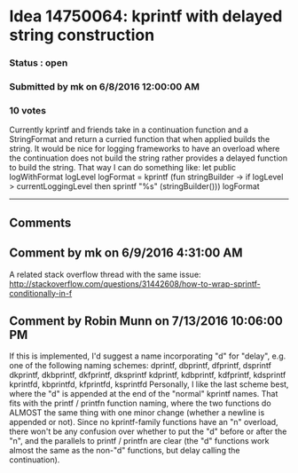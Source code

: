 # Idea 14750064: kprintf with delayed string construction #

### Status : open

### Submitted by mk on 6/8/2016 12:00:00 AM

### 10 votes

Currently kprintf and friends take in a continuation function and a StringFormat and return a curried function that when applied builds the string.
It would be nice for logging frameworks to have an overload where the continuation does not build the string rather provides a delayed function to build the string.
That way I can do something like:
let public logWithFormat logLevel logFormat =
kprintf (fun stringBuilder -> if logLevel > currentLoggingLevel then sprintf "%s" (stringBuilder())) logFormat


------------------------
## Comments


## Comment by mk on 6/9/2016 4:31:00 AM
A related stack overflow thread with the same issue: http://stackoverflow.com/questions/31442608/how-to-wrap-sprintf-conditionally-in-f


## Comment by Robin Munn on 7/13/2016 10:06:00 PM
If this is implemented, I'd suggest a name incorporating "d" for "delay", e.g. one of the following naming schemes:
dprintf, dbprintf, dfprintf, dsprintf
dkprintf, dkbprintf, dkfprintf, dksprintf
kdprintf, kdbprintf, kdfprintf, kdsprintf
kprintfd, kbprintfd, kfprintfd, ksprintfd
Personally, I like the last scheme best, where the "d" is appended at the end of the "normal" kprintf names. That fits with the printf / printfn function naming, where the two functions do ALMOST the same thing with one minor change (whether a newline is appended or not). Since no kprintf-family functions have an "n" overload, there won't be any confusion over whether to put the "d" before or after the "n", and the parallels to printf / printfn are clear (the "d" functions work almost the same as the non-"d" functions, but delay calling the continuation).

